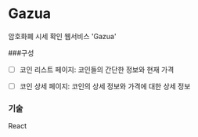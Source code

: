 # Gazua

암호화폐 시세 확인 웹서비스 'Gazua'



###구성

- [ ] 코인 리스트 페이지: 코인들의 간단한 정보와 현재 가격
- [ ] 코인 상세 페이지: 코인의 상세 정보와 가격에 대한 상세 정보



### 기술

React